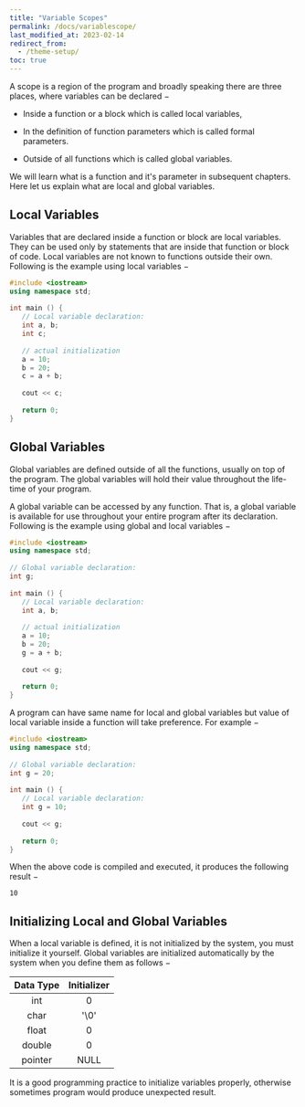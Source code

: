 ```yaml
---
title: "Variable Scopes"
permalink: /docs/variablescope/
last_modified_at: 2023-02-14
redirect_from:
  - /theme-setup/
toc: true
---
```

A scope is a region of the program and broadly speaking there are three places, where variables can be declared −

- Inside a function or a block which is called local variables,

- In the definition of function parameters which is called formal parameters.

- Outside of all functions which is called global variables.

We will learn what is a function and it's parameter in subsequent chapters. Here let us explain what are local and global variables.

## Local Variables

Variables that are declared inside a function or block are local variables. They can be used only by statements that are inside that function or block of code. Local variables are not known to functions outside their own. Following is the example using local variables −

```c++
#include <iostream>
using namespace std;
 
int main () {
   // Local variable declaration:
   int a, b;
   int c;
 
   // actual initialization
   a = 10;
   b = 20;
   c = a + b;
 
   cout << c;
 
   return 0;
}
```

## Global Variables

Global variables are defined outside of all the functions, usually on top of the program. The global variables will hold their value throughout the life-time of your program.

A global variable can be accessed by any function. That is, a global variable is available for use throughout your entire program after its declaration. Following is the example using global and local variables −

```c++
#include <iostream>
using namespace std;
 
// Global variable declaration:
int g;
 
int main () {
   // Local variable declaration:
   int a, b;
 
   // actual initialization
   a = 10;
   b = 20;
   g = a + b;
  
   cout << g;
 
   return 0;
}
```
A program can have same name for local and global variables but value of local variable inside a function will take preference. For example −

```c++
#include <iostream>
using namespace std;
 
// Global variable declaration:
int g = 20;
 
int main () {
   // Local variable declaration:
   int g = 10;
 
   cout << g;
 
   return 0;
}
```
When the above code is compiled and executed, it produces the following result −
```
10
```
## Initializing Local and Global Variables

When a local variable is defined, it is not initialized by the system, you must initialize it yourself. Global variables are initialized automatically by the system when you define them as follows −

|Data Type| 	Initializer|
|:--------:|:------------:|
|int| 	0|
|char |	'\0'|
|float| 	0|
|double| 	0|
|pointer| 	NULL|


It is a good programming practice to initialize variables properly, otherwise sometimes program would produce unexpected result.